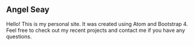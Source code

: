 ## Angel Seay

Hello! This is my personal site. It was created using Atom and Bootstrap 4. Feel free to check out my recent projects and contact me if you have any questions.
